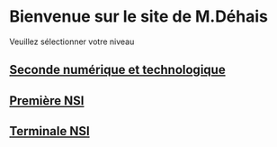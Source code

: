# Bienvenue sur le site de M.Déhais

Veuillez sélectionner votre niveau


## [Seconde numérique et technologique](SNT/index.md) 

## [Première NSI](1NSI/index.md)

## [Terminale NSI](TNSI/index.md)